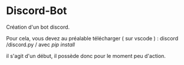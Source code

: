 # Discord-Bot
Création d'un bot discord.

Pour cela, vous devez au préalable télécharger ( sur vscode ) :
discord /discord.py /  avec *pip install*

il s'agit d'un début, il possède donc pour le moment peu d'action.
